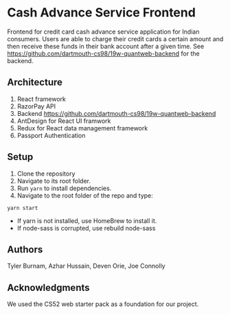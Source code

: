# Cash Advance Service Frontend

Frontend for credit card cash advance service application for Indian consumers. Users are able to charge their credit cards a certain amount and then receive these funds in their bank account after a given time. See https://github.com/dartmouth-cs98/19w-quantweb-backend for the backend.

## Architecture

1) React framework 
2) RazorPay API
3) Backend https://github.com/dartmouth-cs98/19w-quantweb-backend 
4) AntDesign for React UI framwork
5) Redux for React data management framework 
6) Passport Authentication 

## Setup

1) Clone the repository 
2) Navigate to its root folder. 
3) Run `yarn` to install dependencies.
3) Navigate to the root folder of the repo and type:

````
yarn start
````
* If yarn is not installed, use HomeBrew to install it. 
* If node-sass is corrupted, use rebuild node-sass

## Authors

Tyler Burnam, Azhar Hussain, Deven Orie, Joe Connolly

## Acknowledgments

We used the CS52 web starter pack as a foundation for our project.
